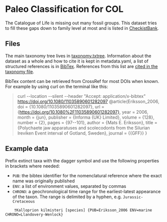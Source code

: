 # Paleo Classification for COL
The Catalogue of Life is missing out many fossil groups.
This dataset tries to fill these gaps down to family level at most 
and is listed in [CheckistBank](https://www.checklistbank.org/dataset/293559/).

## Files
The main taxonomy tree lives in [taxonomy.txtree](taxonomy.txtree). 
Information about the dataset as a whole and how to cite it is kept in metadata.yaml,
a list of structured references is in [BibTex](reference.bib). 
References from this list are [cited in the taxonomy file](https://github.com/CatalogueOfLife/coldp/blob/master/docs/publishing-guide-txtree.md).

BibTex content can be retrieved from CrossRef for most DOIs when known.
For example by using curl on the terminal like this:
> curl --location --silent --header "Accept: application/x-bibtex" https://doi.org/10.1080/11035890601282097 
> @article{Eriksson_2006,
    doi = {10.1080/11035890601282097},
    url = {https://doi.org/10.1080%2F11035890601282097},
    year = 2006,
    month = {jun},
    publisher = {Informa {UK} Limited},
    volume = {128},
    number = {2},
    pages = {97--101},
    author = {Mats E. Eriksson},
    title = {Polychaete jaw apparatuses and scolecodonts from the Silurian Ireviken Event interval of Gotland, Sweden},
    journal = {{GFF}}
}

## Example data
Prefix extinct taxa with the dagger symbol and use the following properties in brackets where needed:

 - `PUB`: the bibtex identifier for the nomenclatural reference where the exact name was originally published
 - `ENV`: a list of environment values, separated by commas
 - `CHRONO`: a geochronological time range for the earliest-latest appearance of the taxon. The range is delimited by a hyphen, e.g. `Jurassic-Cretaceous`

```
    †Kalloprion kilmisteri [species] {PUB=Eriksson_2006 ENV=marine CHRONO=Llandovery-Wenlock}
```
